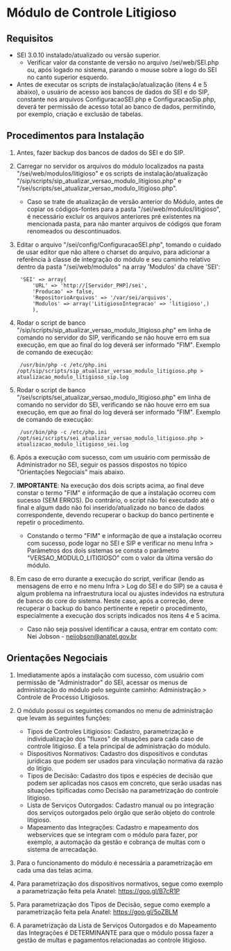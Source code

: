 # Módulo de Controle Litigioso

## Requisitos
- SEI 3.0.10 instalado/atualizado ou versão superior.
   - Verificar valor da constante de versão no arquivo /sei/web/SEI.php ou, após logado no sistema, parando o mouse sobre a logo do SEI no canto superior esquerdo.
- Antes de executar os scripts de instalação/atualização (itens 4 e 5 abaixo), o usuário de acesso aos bancos de dados do SEI e do SIP, constante nos arquivos ConfiguracaoSEI.php e ConfiguracaoSip.php, deverá ter permissão de acesso total ao banco de dados, permitindo, por exemplo, criação e exclusão de tabelas.

## Procedimentos para Instalação
1. Antes, fazer backup dos bancos de dados do SEI e do SIP.
2. Carregar no servidor os arquivos do módulo localizados na pasta "/sei/web/modulos/litigioso" e os scripts de instalação/atualização "/sip/scripts/sip_atualizar_versao_modulo_litigioso.php" e "/sei/scripts/sei_atualizar_versao_modulo_litigioso.php".
   - Caso se trate de atualização de versão anterior do Módulo, antes de copiar os códigos-fontes para a pasta "/sei/web/modulos/litigioso", é necessário excluir os arquivos anteriores pré existentes na mencionada pasta, para não manter arquivos de códigos que foram renomeados ou descontinuados.
3. Editar o arquivo "/sei/config/ConfiguracaoSEI.php", tomando o cuidado de usar editor que não altere o charset do arquivo, para adicionar a referência à classe de integração do módulo e seu caminho relativo dentro da pasta "/sei/web/modulos" na array 'Modulos' da chave 'SEI':

		'SEI' => array(
			'URL' => 'http://[Servidor_PHP]/sei',
			'Producao' => false,
			'RepositorioArquivos' => '/var/sei/arquivos',
			'Modulos' => array('LitigiosoIntegracao' => 'litigioso',)
			),

4. Rodar o script de banco "/sip/scripts/sip_atualizar_versao_modulo_litigioso.php" em linha de comando no servidor do SIP, verificando se não houve erro em sua execução, em que ao final do log deverá ser informado "FIM". Exemplo de comando de execução:

		/usr/bin/php -c /etc/php.ini /opt/sip/scripts/sip_atualizar_versao_modulo_litigioso.php > atualizacao_modulo_litigioso_sip.log
			
5. Rodar o script de banco "/sei/scripts/sei_atualizar_versao_modulo_litigioso.php" em linha de comando no servidor do SEI, verificando se não houve erro em sua execução, em que ao final do log deverá ser informado "FIM". Exemplo de comando de execução:

		/usr/bin/php -c /etc/php.ini /opt/sei/scripts/sei_atualizar_versao_modulo_litigioso.php > atualizacao_modulo_litigioso_sei.log

6. Após a execução com sucesso, com um usuário com permissão de Administrador no SEI, seguir os passos dispostos no tópico "Orientações Negociais" mais abaixo.
7. **IMPORTANTE**: Na execução dos dois scripts acima, ao final deve constar o termo "FIM" e informação de que a instalação ocorreu com sucesso (SEM ERROS). Do contrário, o script não foi executado até o final e algum dado não foi inserido/atualizado no banco de dados correspondente, devendo recuperar o backup do banco pertinente e repetir o procedimento.
   - Constando o termo "FIM" e informação de que a instalação ocorreu com sucesso, pode logar no SEI e SIP e verificar no menu Infra > Parâmetros dos dois sistemas se consta o parâmetro "VERSAO_MODULO_LITIGIOSO" com o valor da última versão do módulo.
8. Em caso de erro durante a execução do script, verificar (lendo as mensagens de erro e no menu Infra > Log do SEI e do SIP) se a causa é algum problema na infraestrutura local ou ajustes indevidos na estrutura de banco do core do sistema. Neste caso, após a correção, deve recuperar o backup do banco pertinente e repetir o procedimento, especialmente a execução dos scripts indicados nos itens 4 e 5 acima.
	- Caso não seja possível identificar a causa, entrar em contato com: Nei Jobson - neijobson@anatel.gov.br
	
## Orientações Negociais

1. Imediatamente após a instalação com sucesso, com usuário com permissão de "Administrador" do SEI, acessar os menus de administração do módulo pelo seguinte caminho: Administração > Controle de Processo Litigiosos.

2. O módulo possui os seguintes comandos no menu de administração que levam às seguintes funções:
	- Tipos de Controles Litigiosos: Cadastro, parametrização e individualização dos "fluxos" de situações para cada caso de controle litigioso. É a tela principal de administração do módulo.
	- Dispositivos Normativos: Cadastro dos dispositivos e condutas jurídicas que podem ser usados para vinculação normativa da razão do litígio.
	- Tipos de Decisão: Cadastro dos tipos e espécies de decisão que podem ser aplicadas nos casos em concreto, que serão usadas nas situações tipificadas como Decisão na parametrização do controle litigioso.
	- Lista de Serviços Outorgados: Cadastro manual ou po integração dos serviços outorgados pelo órgão que serão objeto do controle litigioso.
	- Mapeamento das Integrações: Cadastro e mapeamento dos webservices que se integram com o módulo para fazer, por exemplo, a automação da gestão e cobrança de multas com o sistema de arrecadação.

3. Para o funcionamento do módulo é necessária a parametrização em cada uma das telas acima.

4. Para parametrização dos dispositivos normativos, segue como exemplo a parametrização feita pela Anatel:
	https://goo.gl/B7cR1P

5. Para parametrização dos Tipos de Decisão, segue como exemplo a parametrização feita pela Anatel:
	https://goo.gl/5oZBLM

6. A parametrização da Lista de Serviços Outorgados e do Mapeamento das Integrações é DETERMINANTE para que o módulo possa fazer a gestão de multas e pagamentos relacionadas ao controle litigioso.